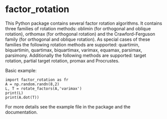 # factor_rotation
This Python package contains several factor rotation algorithms. It contains three families of rotation methods: oblimin (for orthogonal and oblique rotation), orthomax (for orthogonal rotation) and the Crawford-Ferguson family (for orthogonal and oblique rotation). As special cases of these families the following rotation methods are supported: quartimin, biquartimin, quartimax, biquartimax, varimax, equamax, parsimax, parsimony. Additionally the following methods are supported: target rotation, partial target rotation, promax and Procrustes.

Basic example:

    import factor_rotation as fr
    A = np.random.randn(8,2)
    L, T = rotate_factors(A,'varimax')
    print(L)
    print(A.dot(T))

For more details see the example file in the package and the documentation.
